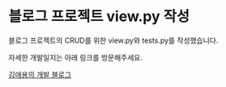 # 블로그 프로젝트 view.py 작성

블로그 프로젝트의 CRUD를 위한 view.py와 tests.py를 작성했습니다. 

자세한 개발일지는 아래 링크를 방문해주세요.

[김애용의 개발 블로그](https://aeyong-dev.tistory.com/14)